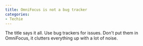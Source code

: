 ```yaml
---
title: OmniFocus is not a bug tracker
categories:
- Techie
---
```


The title says it all. Use bug trackers for issues. Don't put them in OmniFocus, it clutters everything up with a lot of noise.
